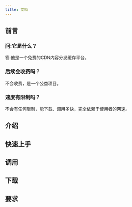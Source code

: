 ```yaml
---
title: 文档
---
```

## 前言
### 问:它是什么？
答:他是一个免费的CDN内容分发缓存平台。
### 后续会收费吗？
不会收费，是一个公益项目。
### 速度有限制吗？
不会有任何限制，能下载、调用多快，完全依赖于使用者的网速。
## 介绍
## 快速上手
## 调用
## 下载
## 要求
